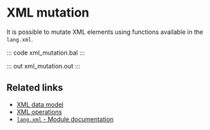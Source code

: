 # XML mutation

It is possible to mutate XML elements using functions available in the `lang.xml`.

::: code xml_mutation.bal :::

::: out xml_mutation.out :::

## Related links
- [XML data model](/learn/by-example/xml-data-model/)
- [XML operations](/learn/by-example/xml-operations/)
- [`lang.xml` - Module documentation](https://lib.ballerina.io/ballerina/lang.xml/latest/)
